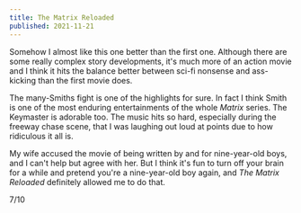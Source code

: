 ```yaml
---
title: The Matrix Reloaded
published: 2021-11-21
---
```


Somehow I almost like this one better than the first one. Although there are some really complex story developments, it's much more of an action movie and I think it hits the balance better between sci-fi nonsense and ass-kicking than the first movie does.

The many-Smiths fight is one of the highlights for sure. In fact I think Smith is one of the most enduring entertainments of the whole _Matrix_ series. The Keymaster is adorable too. The music hits so hard, especially during the freeway chase scene, that I was laughing out loud at points due to how ridiculous it all is.

My wife accused the movie of being written by and for nine-year-old boys, and I can't help but agree with her. But I think it's fun to turn off your brain for a while and pretend you're a nine-year-old boy again, and _The Matrix Reloaded_ definitely allowed me to do that.

7/10
